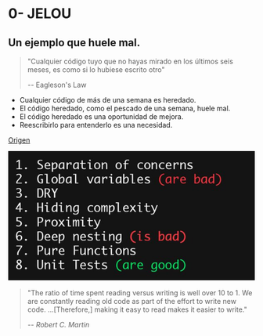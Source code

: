 # 0- JELOU

## Un ejemplo que huele mal.

> "Cualquier código tuyo que no hayas mirado en los últimos seis meses, es como si lo hubiese escrito otro"
>
> -- Eagleson's Law

* Cualquier código de más de una semana es heredado.
* El código heredado, como el pescado de una semana, huele mal.
* El código heredado es una oportunidad de mejora.
* Reescribirlo para entenderlo es una necesidad.

[Origen](https://github.com/benbyford/game-of-life-js)

![Pasos para un mejor código](./better_code.jpg)

> "The ratio of time spent reading versus writing is well over 10 to 1. We are constantly reading old code as part of the effort to write new code. ...[Therefore,] making it easy to read makes it easier to write."
>
> -- _Robert C. Martin_
